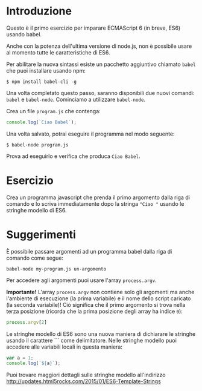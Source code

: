 
# Introduzione
Questo è il primo esercizio per imparare ECMAScript 6 (in breve, ES6) usando babel.

Anche con la potenza dell'ultima versione di node.js, non è possibile usare al momento tutte le caratteristiche di ES6.

Per abilitare la nuova sintassi esiste un pacchetto aggiuntivo chiamato `babel` che puoi installare usando npm:

```shell
$ npm install babel-cli -g
```

Una volta completato questo passo, saranno disponibili due nuovi comandi: `babel` e `babel-node`.
Cominciamo a utilizzare `babel-node`.

Crea un file `program.js` che contenga:

```javascript
console.log(`Ciao Babel`);
```

Una volta salvato, potrai eseguire il programma nel modo seguente:

```shell
$ babel-node program.js
```

Prova ad eseguirlo e verifica che produca `Ciao Babel`.

# Esercizio
Crea un programma javascript che prenda il primo argomento dalla riga di comando e lo scriva
immediatamente dopo la stringa `"Ciao "` usando le stringhe modello di ES6.

# Suggerimenti
È possibile passare argomenti ad un programma babel dalla riga di comando come segue:

```
babel-node my-program.js un-argomento
```

Per accedere agli argomenti puoi usare l'array `process.argv`.

**Importante!** L'array `process.argv` non contiene solo gli argomenti ma anche l'ambiente di esecuzione (la prima variabile) e il nome dello script caricato (la seconda variabile)!
Ciò significa che il primo argomento si trova nella terza posizione (ricorda che la prima posizione degli array ha indice `0`):

```javascript
process.argv[2]
```

Le stringhe modello di ES6 sono una nuova maniera di dichiarare le stringhe usando il carattere `\`` come delimitatore. Nelle stringhe modello puoi accedere alle variabili locali in questa maniera:

```javascript
var a = 1;
console.log(`${a}`);
```

Puoi trovare maggiori dettagli sulle stringhe modello all'indirizzo http://updates.html5rocks.com/2015/01/ES6-Template-Strings
